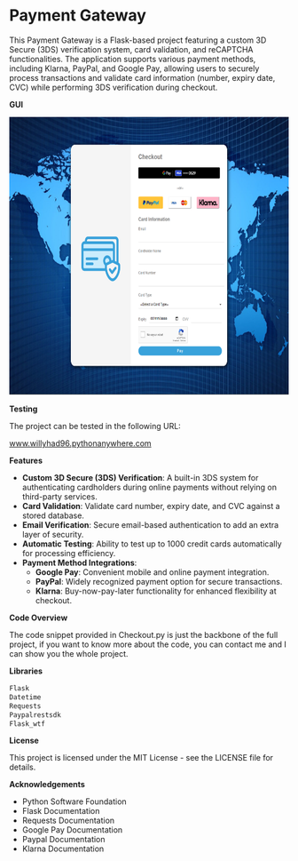 # Payment Gateway

This Payment Gateway is a Flask-based project featuring a custom 3D Secure (3DS) verification system, card validation, and reCAPTCHA functionalities. The application supports various payment methods, including Klarna, PayPal, and Google Pay, allowing users to securely process transactions and validate card information (number, expiry date, CVC) while performing 3DS verification during checkout.


**GUI**

<img src="https://github.com/WillyHad96/Payment-Gateway/blob/main/PaymentGatewayImage3.png" alt="Screenrecording" width="800" height="500">


**Testing**

The project can be tested in the following URL: 

[www.willyhad96.pythonanywhere.com ](https://willyhad96.pythonanywhere.com/)


**Features**

* **Custom 3D Secure (3DS) Verification**: A built-in 3DS system for authenticating cardholders during online payments without relying on third-party services.
* **Card Validation**: Validate card number, expiry date, and CVC against a stored database.
* **Email Verification**: Secure email-based authentication to add an extra layer of security.
* **Automatic Testing**: Ability to test up to 1000 credit cards automatically for processing efficiency.
* **Payment Method Integrations**:
  - **Google Pay**: Convenient mobile and online payment integration.
  - **PayPal**: Widely recognized payment option for secure transactions.
  - **Klarna**: Buy-now-pay-later functionality for enhanced flexibility at checkout.


**Code Overview**

The code snippet provided in Checkout.py is just the backbone of the full project, if you want to know more about the code, you can contact me and I can show you the whole project.


**Libraries**

```
Flask
Datetime
Requests
Paypalrestsdk
Flask_wtf
```


**License**

This project is licensed under the MIT License - see the LICENSE file for details.


**Acknowledgements**

* Python Software Foundation
* Flask Documentation
* Requests Documentation
* Google Pay Documentation
* Paypal Documentation
* Klarna Documentation
